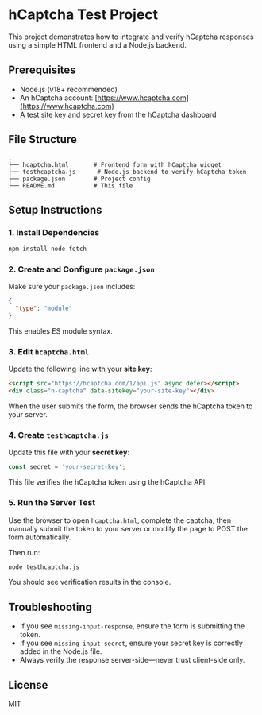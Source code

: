 # hCaptcha Test Project

This project demonstrates how to integrate and verify hCaptcha responses using a simple HTML frontend and a Node.js backend.

## Prerequisites

* Node.js (v18+ recommended)
* An hCaptcha account: [https://www.hcaptcha.com](https://www.hcaptcha.com)
* A test site key and secret key from the hCaptcha dashboard

## File Structure

```
.
├── hcaptcha.html       # Frontend form with hCaptcha widget
├── testhcaptcha.js      # Node.js backend to verify hCaptcha token
├── package.json        # Project config
└── README.md           # This file
```

## Setup Instructions

### 1. Install Dependencies

```bash
npm install node-fetch
```

### 2. Create and Configure `package.json`

Make sure your `package.json` includes:

```json
{
  "type": "module"
}
```

This enables ES module syntax.

### 3. Edit `hcaptcha.html`

Update the following line with your **site key**:

```html
<script src="https://hcaptcha.com/1/api.js" async defer></script>
<div class="h-captcha" data-sitekey="your-site-key"></div>
```

When the user submits the form, the browser sends the hCaptcha token to your server.

### 4. Create `testhcaptcha.js`

Update this file with your **secret key**:

```js
const secret = 'your-secret-key';
```

This file verifies the hCaptcha token using the hCaptcha API.

### 5. Run the Server Test

Use the browser to open `hcaptcha.html`, complete the captcha, then manually submit the token to your server or modify the page to POST the form automatically.

Then run:

```bash
node testhcaptcha.js
```

You should see verification results in the console.

## Troubleshooting

* If you see `missing-input-response`, ensure the form is submitting the token.
* If you see `missing-input-secret`, ensure your secret key is correctly added in the Node.js file.
* Always verify the response server-side—never trust client-side only.

## License

MIT
